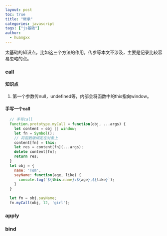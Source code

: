 ```yaml
---
layout: post
toc: true
title: "继承"
categories: javascript
tags: ["js基础"]
author:
  - huangxx
---
```


太基础的知识点，比如这三个方法的作用，传参等本文不涉及，主要是记录比较容易忽略的点。

### call
#### 知识点
1. 第一个参数传null，undefined等，内部会将函数中的this指向window。
#### 手写一个call
```javascript
  // 手写call
  Function.prototype.myCall = function(obj, ...args) {
    let content = obj || window;
    let fn = Symbol();
    // 将函数版绑定在对象上
    content[fn] = this;
    let res = content[fn](...args);
    delete content[fn];
    return res;
  }
  let obj = {
    name: 'Tom',
    sayName: function(age, like) {
      console.log(`${this.name}:${age},${like}`);
    }
  }
  
  let fn = obj.sayName;
  fn.myCall(obj, 12, 'girl');
```
### apply
### bind
